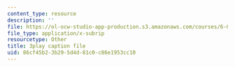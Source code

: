 ```yaml
---
content_type: resource
description: ''
file: https://ol-ocw-studio-app-production.s3.amazonaws.com/courses/6-001-structure-and-interpretation-of-computer-programs-spring-2005/86cf45b23b295d4d81c0c86e1953cc10_V_7mmwpgJHU.vtt
file_type: application/x-subrip
resourcetype: Other
title: 3play caption file
uid: 86cf45b2-3b29-5d4d-81c0-c86e1953cc10
---
```

